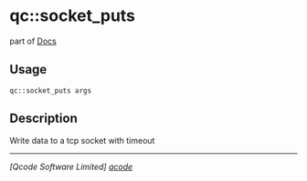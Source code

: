 qc::socket_puts
===============

part of [Docs](../index.md)

Usage
-----
`qc::socket_puts args`

Description
-----------
Write data to a tcp socket with timeout

----------------------------------
*[Qcode Software Limited] [qcode]*

[qcode]: http://www.qcode.co.uk "Qcode Software"